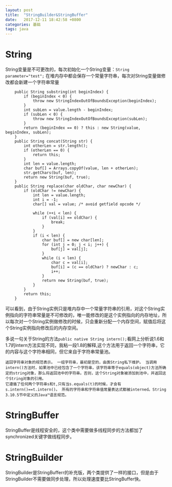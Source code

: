 ```yaml
---
layout: post
title:  "StringBuilder&StringBuffer"
date:   2017-12-11 18:42:58 +0800
categories: 基础
tags: java
---
```


# String
String变量是不可更改的，每次初始化一个String变量：`String parameter="test";` 在堆内存中都会保存一个常量字符串，每次对String变量做修改都会新建一个字符串常量

~~~
    public String substring(int beginIndex) {
        if (beginIndex < 0) {
            throw new StringIndexOutOfBoundsException(beginIndex);
        }
        int subLen = value.length - beginIndex;
        if (subLen < 0) {
            throw new StringIndexOutOfBoundsException(subLen);
        }
        return (beginIndex == 0) ? this : new String(value, beginIndex, subLen);
    }
    public String concat(String str) {
        int otherLen = str.length();
        if (otherLen == 0) {
            return this;
        }
        int len = value.length;
        char buf[] = Arrays.copyOf(value, len + otherLen);
        str.getChars(buf, len);
        return new String(buf, true);
    }
    public String replace(char oldChar, char newChar) {
        if (oldChar != newChar) {
            int len = value.length;
            int i = -1;
            char[] val = value; /* avoid getfield opcode */

            while (++i < len) {
                if (val[i] == oldChar) {
                    break;
                }
            }
            if (i < len) {
                char buf[] = new char[len];
                for (int j = 0; j < i; j++) {
                    buf[j] = val[j];
                }
                while (i < len) {
                    char c = val[i];
                    buf[i] = (c == oldChar) ? newChar : c;
                    i++;
                }
                return new String(buf, true);
            }
        }
        return this;
    }
~~~
可以看到，由于String实例只是堆内存中一个常量字符串的引用，对这个String实例指向的字符串常量是不可修改的，唯一能修改的是这个实例指向的内存地址，所以每次对一个String实例做修改的时候，只会重新分配一个内存空间，赋值后将这个String实例指向修改后的内存空间。


多说一句关于String的方法`public native String intern();`看网上分析说1.6和1.7的intern方法实现不同，我粘一段1.8的解释,这个方法用于返回一个字符串，它的内容与这个字符串相同，但它来自于字符串常量池。

~~~
返回字符串对象的规范表示。 一组字符串，最初是空的，由类String私下维护。 当调用intern()方法时，如果池中已经包含了一个字符串，该字符串等于equals(object)方法所确定的string对象，那么将返回池中的字符串。否则，这个String对象被添加到池中，并返回这个String对象的引用。
它遵循了任何两个字符串s和t,只有当s.equals(t)的时候，才会有s.intern()==t.intern()。 所有的字符串和字符串值常量表达式都被interned。String 3.10.5节中定义的Java™语言规范。 
~~~

# StringBuffer
StringBuffer是线程安全的，这个类中需要做多线程同步的方法都加了synchronized关键字做线程同步。

# StringBuilder
StringBuilder是StringBufferr的补充版，两个类提供了一样的接口，但是由于StringBuilder不需要做同步处理，所以处理速度要比StringBuffer快。
